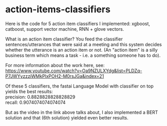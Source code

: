# action-items-classifiers
Here is the code for 5 action item classifiers I implemented: xgboost, catboost, support vector machine, RNN + glove vectors. <br>

What is an action item classifier? You feed the classifier sentences/utterances that were said at a meeting and this system decides whether the utterance is an action item or not. (An "action item" is a silly business term which means a task  - i.e. a something someone has to do).

For more information about the work here, see: https://www.youtube.com/watch?v=Oa9NZULXYdg&list=PLDZq-P7JWYyzzziWMkPlxPOH2-M0rsJGa&index=21


Of these 5 classifiers, the fastai Language Model with classifier on top yields the best results:<br>
precision: 0.8828828828828829 <br>
recall: 0.9074074074074074 <br>

But as the video in the link above talks about, I also implemented a BERT solution and that (6th solution) yielded even better results.
